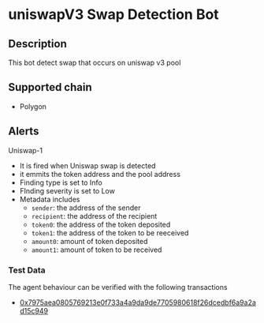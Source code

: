 # uniswapV3 Swap Detection Bot

## Description

 This bot detect swap that occurs on uniswap v3 pool 

## Supported chain

- Polygon 

## Alerts
Uniswap-1
- It is fired when Uniswap swap is detected
- it emmits the token address and the pool address 
- Finding type is set to Info 
- FInding severity is set to Low
- Metadata includes
   - `sender`: the address of the sender
   - `recipient`: the address of the recipient
   - `token0`: the address of the token deposited
   - `token1`: the address of the token to be reeceived
   - `amount0`: amount of token deposited
   - `amount1`: amount of token to be received

### Test Data 
The agent behaviour can be verified with the following transactions 
- [0x7975aea0805769213e0f733a4a9da9de7705980618f26dcedbf6a9a2ad15c949](https://polygonscan.com/tx/0x7975aea0805769213e0f733a4a9da9de7705980618f26dcedbf6a9a2ad15c949)




